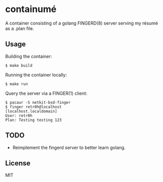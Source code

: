 # containumé

A container consisting of a golang FINGERD(8) server serving
my résumé as a .plan file.

## Usage

Building the container:

    $ make build

Running the container locally:

    $ make run

Query the server via a FINGER(1) client:

    $ pacaur -S netkit-bsd-finger
    $ finger retr0h@localhost  
    [localhost.localdomain]
    User: retr0h
    Plan: Testing testing 123

## TODO

* Reimplement the fingerd server to better learn golang.

## License

MIT
